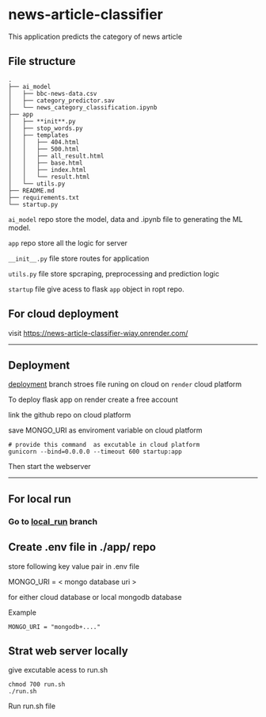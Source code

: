 # news-article-classifier

This application predicts the category of news article

## File structure

```
.
├── ai_model
│   ├── bbc-news-data.csv
│   ├── category_predictor.sav
│   └── news_category_classification.ipynb
├── app
│   ├── **init**.py
│   ├── stop_words.py
│   ├── templates
│   │   ├── 404.html
│   │   ├── 500.html
│   │   ├── all_result.html
│   │   ├── base.html
│   │   ├── index.html
│   │   └── result.html
│   └── utils.py
├── README.md
├── requirements.txt
└── startup.py
```

`ai_model` repo store the model, data and .ipynb file to generating the ML model.

`app` repo store all the logic for server

`__init__.py` file store routes for application

`utils.py` file store spcraping, preprocessing and prediction logic

`startup` file give acess to flask `app` object in ropt repo.

## For cloud deployment

visit https://news-article-classifier-wiay.onrender.com/

---

## Deployment

[deployment](https://github.com/Ashrafkhan736/news-article-classifier/tree/deployment) branch stroes file runing on cloud on `render` cloud platform

To deploy flask app on render create a free account

link the github repo on cloud platform

save MONGO_URI as enviroment variable on cloud platform

```
# provide this command  as excutable in cloud platform
gunicorn --bind=0.0.0.0 --timeout 600 startup:app
```

Then start the webserver

---

## For local run

### Go to [local_run](https://github.com/Ashrafkhan736/news-article-classifier/tree/local_run) branch

## Create .env file in ./app/ repo

store following key value pair in .env file

MONGO_URI = < mongo database uri >

for either cloud database or local mongodb database

Example

```
MONGO_URI = "mongodb+...."
```

## Strat web server locally

give excutable acess to run.sh

```
chmod 700 run.sh
./run.sh
```

Run run.sh file

